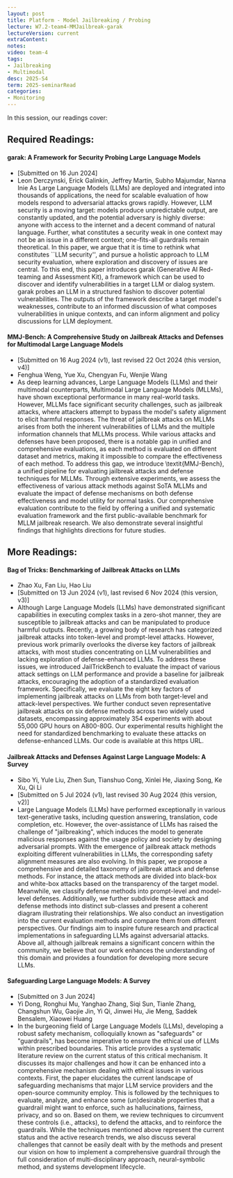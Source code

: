 ```yaml
---
layout: post
title: Platform - Model Jailbreaking / Probing  
lecture: W7.2-team4-MMJailbreak-garak
lectureVersion: current
extraContent: 
notes: 
video: team-4
tags:
- Jailbreaking
- Multimodal
desc: 2025-S4
term: 2025-seminarRead
categories:
- Monitoring
---
```



In this session, our readings cover: 

## Required Readings: 


#### garak: A Framework for Security Probing Large Language Models
+ [Submitted on 16 Jun 2024]
+ Leon Derczynski, Erick Galinkin, Jeffrey Martin, Subho Majumdar, Nanna Inie
As Large Language Models (LLMs) are deployed and integrated into thousands of applications, the need for scalable evaluation of how models respond to adversarial attacks grows rapidly. However, LLM security is a moving target: models produce unpredictable output, are constantly updated, and the potential adversary is highly diverse: anyone with access to the internet and a decent command of natural language. Further, what constitutes a security weak in one context may not be an issue in a different context; one-fits-all guardrails remain theoretical. In this paper, we argue that it is time to rethink what constitutes ``LLM security'', and pursue a holistic approach to LLM security evaluation, where exploration and discovery of issues are central. To this end, this paper introduces garak (Generative AI Red-teaming and Assessment Kit), a framework which can be used to discover and identify vulnerabilities in a target LLM or dialog system. garak probes an LLM in a structured fashion to discover potential vulnerabilities. The outputs of the framework describe a target model's weaknesses, contribute to an informed discussion of what composes vulnerabilities in unique contexts, and can inform alignment and policy discussions for LLM deployment.

#### MMJ-Bench: A Comprehensive Study on Jailbreak Attacks and Defenses for Multimodal Large Language Models
+ [Submitted on 16 Aug 2024 (v1), last revised 22 Oct 2024 (this version, v4)]
+ Fenghua Weng, Yue Xu, Chengyan Fu, Wenjie Wang
+ As deep learning advances, Large Language Models (LLMs) and their multimodal counterparts, Multimodal Large Language Models (MLLMs), have shown exceptional performance in many real-world tasks. However, MLLMs face significant security challenges, such as jailbreak attacks, where attackers attempt to bypass the model's safety alignment to elicit harmful responses. The threat of jailbreak attacks on MLLMs arises from both the inherent vulnerabilities of LLMs and the multiple information channels that MLLMs process. While various attacks and defenses have been proposed, there is a notable gap in unified and comprehensive evaluations, as each method is evaluated on different dataset and metrics, making it impossible to compare the effectiveness of each method. To address this gap, we introduce \textit{MMJ-Bench}, a unified pipeline for evaluating jailbreak attacks and defense techniques for MLLMs. Through extensive experiments, we assess the effectiveness of various attack methods against SoTA MLLMs and evaluate the impact of defense mechanisms on both defense effectiveness and model utility for normal tasks. Our comprehensive evaluation contribute to the field by offering a unified and systematic evaluation framework and the first public-available benchmark for MLLM jailbreak research. We also demonstrate several insightful findings that highlights directions for future studies.



## More Readings: 


#### Bag of Tricks: Benchmarking of Jailbreak Attacks on LLMs
+ Zhao Xu, Fan Liu, Hao Liu
+ [Submitted on 13 Jun 2024 (v1), last revised 6 Nov 2024 (this version, v3)]
+ Although Large Language Models (LLMs) have demonstrated significant capabilities in executing complex tasks in a zero-shot manner, they are susceptible to jailbreak attacks and can be manipulated to produce harmful outputs. Recently, a growing body of research has categorized jailbreak attacks into token-level and prompt-level attacks. However, previous work primarily overlooks the diverse key factors of jailbreak attacks, with most studies concentrating on LLM vulnerabilities and lacking exploration of defense-enhanced LLMs. To address these issues, we introduced JailTrickBench to evaluate the impact of various attack settings on LLM performance and provide a baseline for jailbreak attacks, encouraging the adoption of a standardized evaluation framework. Specifically, we evaluate the eight key factors of implementing jailbreak attacks on LLMs from both target-level and attack-level perspectives. We further conduct seven representative jailbreak attacks on six defense methods across two widely used datasets, encompassing approximately 354 experiments with about 55,000 GPU hours on A800-80G. Our experimental results highlight the need for standardized benchmarking to evaluate these attacks on defense-enhanced LLMs. Our code is available at this https URL.








#### Jailbreak Attacks and Defenses Against Large Language Models: A Survey
+ Sibo Yi, Yule Liu, Zhen Sun, Tianshuo Cong, Xinlei He, Jiaxing Song, Ke Xu, Qi Li
+ [Submitted on 5 Jul 2024 (v1), last revised 30 Aug 2024 (this version, v2)]
+ Large Language Models (LLMs) have performed exceptionally in various text-generative tasks, including question answering, translation, code completion, etc. However, the over-assistance of LLMs has raised the challenge of "jailbreaking", which induces the model to generate malicious responses against the usage policy and society by designing adversarial prompts. With the emergence of jailbreak attack methods exploiting different vulnerabilities in LLMs, the corresponding safety alignment measures are also evolving. In this paper, we propose a comprehensive and detailed taxonomy of jailbreak attack and defense methods. For instance, the attack methods are divided into black-box and white-box attacks based on the transparency of the target model. Meanwhile, we classify defense methods into prompt-level and model-level defenses. Additionally, we further subdivide these attack and defense methods into distinct sub-classes and present a coherent diagram illustrating their relationships. We also conduct an investigation into the current evaluation methods and compare them from different perspectives. Our findings aim to inspire future research and practical implementations in safeguarding LLMs against adversarial attacks. Above all, although jailbreak remains a significant concern within the community, we believe that our work enhances the understanding of this domain and provides a foundation for developing more secure LLMs.




#### Safeguarding Large Language Models: A Survey
+  [Submitted on 3 Jun 2024]
+ Yi Dong, Ronghui Mu, Yanghao Zhang, Siqi Sun, Tianle Zhang, Changshun Wu, Gaojie Jin, Yi Qi, Jinwei Hu, Jie Meng, Saddek Bensalem, Xiaowei Huang
+ In the burgeoning field of Large Language Models (LLMs), developing a robust safety mechanism, colloquially known as "safeguards" or "guardrails", has become imperative to ensure the ethical use of LLMs within prescribed boundaries. This article provides a systematic literature review on the current status of this critical mechanism. It discusses its major challenges and how it can be enhanced into a comprehensive mechanism dealing with ethical issues in various contexts. First, the paper elucidates the current landscape of safeguarding mechanisms that major LLM service providers and the open-source community employ. This is followed by the techniques to evaluate, analyze, and enhance some (un)desirable properties that a guardrail might want to enforce, such as hallucinations, fairness, privacy, and so on. Based on them, we review techniques to circumvent these controls (i.e., attacks), to defend the attacks, and to reinforce the guardrails. While the techniques mentioned above represent the current status and the active research trends, we also discuss several challenges that cannot be easily dealt with by the methods and present our vision on how to implement a comprehensive guardrail through the full consideration of multi-disciplinary approach, neural-symbolic method, and systems development lifecycle.
